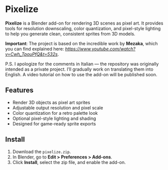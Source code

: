 # Pixelize

**Pixelize** is a Blender add-on for rendering 3D scenes as pixel art. It provides tools for resolution downscaling, color quantization, and pixel-style lighting to help you generate clean, consistent sprites from 3D models.

**Important**: The project is based on the incredible work by **Mezaka**, which you can find explained here: *https://www.youtube.com/watch?v=Cwh_TpouPfQ&t=532s*.

P.S. I apologize for the comments in Italian — the repository was originally intended as a private project. I’ll gradually work on translating them into English.
A video tutorial on how to use the add-on will be published soon.

## Features

- Render 3D objects as pixel art sprites
- Adjustable output resolution and pixel scale
- Color quantization for a retro palette look
- Optional pixel-style lighting and shading
- Designed for game-ready sprite exports

## Install
1. Download the `pixelize.zip`.
2. In Blender, go to **Edit > Preferences > Add-ons**.
3. Click **Install**, select the zip file, and enable the add-on.


